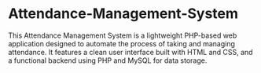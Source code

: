 # Attendance-Management-System

This Attendance Management System is a lightweight PHP-based web application designed to automate the process of taking and managing attendance. It features a clean user interface built with HTML and CSS, and a functional backend using PHP and MySQL for data storage.
